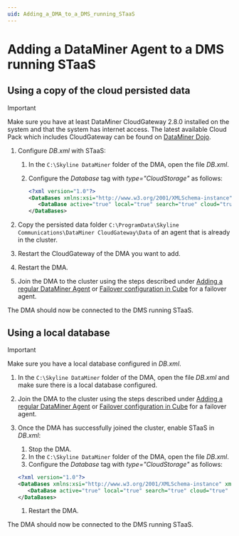 ```yaml
---
uid: Adding_a_DMA_to_a_DMS_running_STaaS
---
```


# Adding a DataMiner Agent to a DMS running STaaS

## Using a copy of the cloud persisted data

> [!IMPORTANT]
> Make sure you have at least DataMiner CloudGateway 2.8.0 installed on the system and that the system has internet access. The latest available Cloud Pack which includes CloudGateway can be found on [DataMiner Dojo](https://community.dataminer.services/dataminer-cloud-pack/).

1. Configure *DB.xml* with STaaS:

   1. In the `C:\Skyline DataMiner` folder of the DMA, open the file *DB.xml*.

   1. Configure the *Database* tag with *type="CloudStorage"* as follows:

      ```xml
      <?xml version="1.0"?>
      <DataBases xmlns:xsi="http://www.w3.org/2001/XMLSchema-instance" xmlns:xsd="http://www.w3.org/2001/XMLSchema" xmlns="http://www.skyline.be/config/db">
         <DataBase active="true" local="true" search="true" cloud="true" type="CloudStorage"/>
      </DataBases>
      ```

1. Copy the persisted data folder `C:\ProgramData\Skyline Communications\DataMiner CloudGateway\Data` of an agent that is already in the cluster.
1. Restart the CloudGateway of the DMA you want to add.
1. Restart the DMA.
1. Join the DMA to the cluster using the steps described under [Adding a regular DataMiner Agent](xref:Adding_a_regular_DataMiner_Agent) or [Failover configuration in Cube](xref:Failover_configuration_in_Cube) for a failover agent.

The DMA should now be connected to the DMS running STaaS.

## Using a local database

> [!IMPORTANT]
> Make sure you have a local database configured in *DB.xml*.

1. In the `C:\Skyline DataMiner` folder of the DMA, open the file *DB.xml* and make sure there is a local database configured.
1. Join the DMA to the cluster using the steps described under [Adding a regular DataMiner Agent](xref:Adding_a_regular_DataMiner_Agent) or [Failover configuration in Cube](xref:Failover_configuration_in_Cube) for a failover agent.
1. Once the DMA has successfully joined the cluster, enable STaaS in *DB.xml*:
    1. Stop the DMA.
    1. In the `C:\Skyline DataMiner` folder of the DMA, open the file *DB.xml*.
    1. Configure the *Database* tag with *type="CloudStorage"* as follows:

      ```xml
      <?xml version="1.0"?>
      <DataBases xmlns:xsi="http://www.w3.org/2001/XMLSchema-instance" xmlns:xsd="http://www.w3.org/2001/XMLSchema" xmlns="http://www.skyline.be/config/db">
         <DataBase active="true" local="true" search="true" cloud="true" type="CloudStorage"/>
      </DataBases>
      ```

    1. Restart the DMA.

The DMA should now be connected to the DMS running STaaS.
